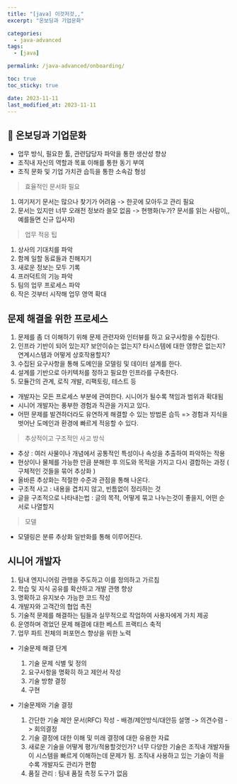 ```yaml
---
title: "[java] 이것저것,,"
excerpt: "온보딩과 기업문화"

categories:
  - java-advanced
tags:
  - [java]

permalink: /java-advanced/onboarding/

toc: true
toc_sticky: true

date: 2023-11-11
last_modified_at: 2023-11-11
---
```


## 🦥 온보딩과 기업문화

 - 업무 방식, 필요한 툴, 관련담당자 파악을 통한 생산성 향상
 - 조직내 자신의 역할과 목표 이해를 통한 동기 부여
 - 조직 문화 및 기업 가치관 습득을 통한 소속감 형성

> 효율적인 문서화 필요
 1. 여기저기 문서는 많으나 찾기가 어려움 -> 한곳에 모아두고 관리 필요
 2. 문서는 있지만 너무 오래전 정보라 쓸모 없음 -> 현행화(누가? 문서를 읽는 사람이,, 예를들면 신규 입사자)

> 업무 적응 팁
  1. 상사의 기대치를 파악
  2. 함께 일할 동료들과 친해지기
  3. 새로운 정보는 모두 기록
  4. 프러덕트의 기능 파악
  5. 팀의 업무 프로세스 파악
  6. 작은 것부터 시작해 업무 영역 확대

## 문제 해결을 위한 프로세스
  1. 문제를 좀 더 이해하기 위해 문제 관련자와 인터뷰를 하고 요구사항을 수집한다.
  2. 인프라 기반이 되어 있는지? 보안이슈는 없는지? 타시스템에 대한 영향은 없는지? 연계시스템과 어떻게 상호작용할지?
  3. 수집된 요구사항을 통해 도메인을 모델링 및 데이터 설계를 한다.
  4. 설계를 기반으로 아키텍처를 정하고 필요한 인프라를 구축한다.
  5. 모듈간의 관계, 로직 개발, 리팩토링, 테스트 등
- 개발자는 모든 프로세스 부분에 관여한다. 시니어가 될수록 책임과 범위과 확대됨
- 시니어 개발자는 풍부한 경험과 직관을 가지고 있다.
- 어떤 문제를 발견하더라도 유연하게 해결할 수 있는 방법론 습득 => 경험과 지식을 벗어난 도메인과 환경에 빠르게 적응할 수 있다.

 > 추상적이고 구조적인 사고 방식
  - 추상 : 여러 사물이나 개념에서 공통적인 특성이나 속성을 추출하여 파악하는 작용
  - 현상이나 물체를 가능한 만큼 분해한 후 의도와 목적을 가지고 다시 결합하는 과정 ( 구체적인 것들을 묶어 추상화 )
  - 올바른 추상화는 적절한 수준과 관점을 통해 나온다.
  - 구조적 사고 : 내용을 겹치지 않고, 빈틈없이 정리하는 것
  - 글을 구조적으로 나타내는법 : 글의 목적, 어떻게 묶고 나누는것이 좋을지, 어떤 순서로 나열할지

 > 모델
  - 모델링은 분류 추상화 일반화를 통해 이루어진다.

## 시니어 개발자
  1. 팀내 엔지니어링 관행을 주도하고 이를 정의하고 가르침
  2. 학습 및 지식 공유를 확산하고 개발 관행 향상
  3. 명확하고 유지보수 가능한 코드 작성
  4. 개발자와 고객간의 협업 촉진
  5. 기술적 문제를 해결하는 팀들과 실무적으로 작업하여 사용자에게 가치 제공
  6. 운영하며 겪었던 문제 해결에 대한 베스트 프랙티스 축적
  7. 업무 파트 전체의 퍼포먼스 향상을 위한 노력

- 기술문제 해결 단계
  1. 기술 문제 식별 및 정의
  2. 요구사항을 명확히 하고 제안서 작성
  3. 기술 방향 결정
  4. 구현

- 기술문제와 기술 결정
  1. 간단한 기술 제안 문서(RFC) 작성 - 배경/제안방식/대안등 설명 -> 의견수렴 -> 회의결정
  2. 기술 결정에 대한 이해 및 미래 결정에 대한 유용한 자료
  3. 새로운 기술을 어떻게 평가/적용할것인가? 너무 다양한 기술은 조직내 개발자들이 시스템을 빠르게 이해하는데 문제가 됨. 조직내 사용하고 있는 기술이 적을 수록 개발자도 관리가 편함
  4. 품질 관리  : 팀내 품질 측정 도구가 없음
